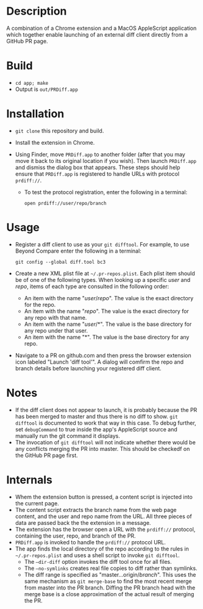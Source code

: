# Description

A combination of a Chrome extension and a MacOS AppleScript application which together enable launching of an external diff client directly from a GitHub PR page.

# Build

* `cd app; make`
* Output is `out/PRDiff.app`

# Installation

* `git clone` this repository and build.

* Install the extension in Chrome.

* Using Finder, move `PRDiff.app` to another folder (after that you may move it back to its original location if you wish).  Then launch `PRDiff.app` and dismiss the dialog box that appears.  These steps should help ensure that `PRDiff.app` is registered to handle URLs with protocol `prdiff://`.

  * To test the protocol registration, enter the following in a terminal:

    ```shell
    open prdiff://user/repo/branch
    ```

# Usage

* Register a diff client to use as your `git difftool`.  For example, to use Beyond Compare enter the following in a terminal:

  ```shell
  git config --global diff.tool bc3
  ```

* Create a new XML plist file at `~/.pr-repos.plist`.  Each plist item should be of one of the following types.  When looking up a specific *user* and *repo*, items of each type are consulted in the following order:

  * An item with the name "*user*/*repo*".  The value is the exact directory for the repo.
  * An item with the name "*repo*".  The value is the exact directory for any repo with that name.
  * An item with the name "*user*/*".  The value is the base directory for any repo under that user.
  * An item with the name "*".  The value is the base directory for any repo.

* Navigate to a PR on github.com and then press the browser extension icon labeled "Launch 'diff tool'".  A dialog will comfirm the repo and branch details before launching your registered diff client.

# Notes

* If the diff client does not appear to launch, it is probably because the PR has been merged to master and thus there is no diff to show.  `git difftool` is documented to work that way in this case.  To debug further, set `debugCommand` to true inside the app's AppleScript source and manually run the git command it displays.
* The invocation of `git difftool` will not indicate whether there would be any conflicts merging the PR into master.  This should be checkedf on the GitHub PR page first.

# Internals

* Whem the extension button is pressed, a content script is injected into the current page.
* The content script extracts the branch name from the web page content, and the user and repo name from the URL.  All three pieces of data are passed back the the extension in a message.
* The extension has the browser open a URL with the `prdiff://` protocol, containing the user, repo, and branch of the PR.
* `PRDiff.app` is invoked to handle the `prdiff://` protocol URL.
* The app finds the local directory of the repo according to the rules in `~/.pr-repos.plist` and uses a shell script to invoke `git difftool`.
  * The `—dir-diff` option invokes the diff tool once for all files.
  * The `—no-symlinks` creates real file copies to diff rather than symlinks.
  * The diff range is specified as "master...origin/*branch*".  This uses the same mechanism as `git merge-base` to find the most recent merge from master into the PR branch.  Diffing the PR branch head with the merge base is a close approximation of the actual result of merging the PR.
